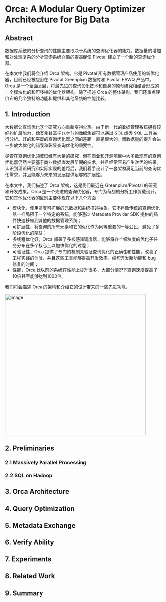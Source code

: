 # Orca: A Modular Query Optimizer Architecture for Big Data

## Abstract
数据库系统的分析查询的性能主要取决于系统的查询优化器的能力。数据量的增加和对处理复杂的分析查询系统兴趣的提高促使 Pivotal 建立了一个新的查询优化器。

在本文中我们将会介绍 Orca 架构。它是 Pivotal 所有数据管理产品使用的新优化器，目前已经被应用在 Pivotal Greenplum 数据库和 Pivotal HAWQ 产品中。Orca 是一个全面发展，将最先进的查询优化技术和自身的原创研究相结合形成的一个模块化的和可移植的优化器架构。除了描述 Orca 的整体架构，我们还重点评价它的几个独特的功能和提供和其他系统的性能比较。

## 1. Introduction 
大数据让查询优化这个研究方向重新变得火热。由于新一代的数据管理系统拥有较好的扩展能力，数百兆甚至千兆字节的数据集都可以通过 SQL 或类 SQL 工具进行分析。好的和平庸的查询优化器之间的差距一直是很大的，而数据量的提升会进一步放大优化的错误和彰显查询优化的重要性。

尽管在查询优化领域已经有大量的研究，但在商业和开源项目中大多数现有的查询优化器仍然主要基于商业数据库发展早期的技术，并且经常容易产生次优的结果。认识到理论研究和实际实现的差距后，我们着手设计了一套架构满足当前的查询优化需求，并且能够为未来的发展提供足够的扩展性。

在本文中，我们描述了 Orca 架构，这是我们最近在 Greenplum/Pivotal 的研究和开发成果。Orca 是一个先进的查询优化器，专门为苛刻的分析工作负载设计。它和其他优化器的区别主要体现在以下几个方面：
* 模块化，使用高度可扩展的元数据和系统描述抽象。它不再像传统的查询优化器一样局限于一个特定的系统，能够通过 Metadata Provider SDK 提供的插件快速移植到其他的数据管理系统；
* 可扩展性，将查询的所有元素和它的优化作为同等重要的一等公民，避免了多阶段优化的陷阱；
* 多线程优化好，Orca 部署了多核感知调度器，能够将各个细粒度的优化子任务分布在多个核心上以加快优化的过程；
* 可验证性，Orca 提供了专门的机制来验证查询优化的正确性和性能，改善了工程实践的体验，并且这些工具能够提高开发效率，缩短开发新功能和 bug 修复的时间；
* 性能，Orca 比以前的系统在性能上提升很多，大部分情况下查询速度提高了10倍甚至能够达到1000倍。

我们将会描述 Orca 的架构和介绍它的设计带来的一些先进功能。

<img width="455" alt="image" src="https://github.com/yucorn/db_readings/assets/54345716/3cb8f448-4b24-4d49-90ef-0cf51229f479">


## 2. Preliminaries
### 2.1 Massively Parallel Processing

### 2.2 SQL on Hadoop

## 3. Orca Architecture

## 4. Query Optimization

## 5. Metadata Exchange

## 6. Verify Ability

## 7. Experiments

## 8. Related Work

## 9. Summary
